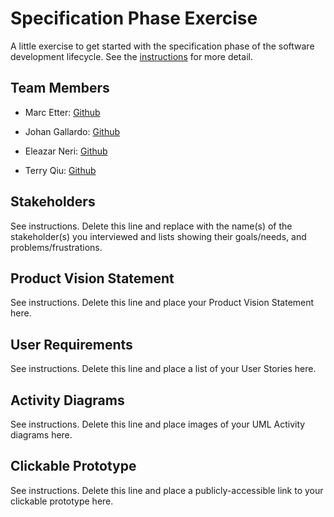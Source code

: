 # Specification Phase Exercise

A little exercise to get started with the specification phase of the software development lifecycle. See the [instructions](instructions.md) for more detail.

## Team Members

* Marc Etter: [Github](https://github.com/Morcupine)

* Johan Gallardo: [Github](https://github.com/JohanGallardo)

* Eleazar Neri: [Github](https://github.com/afknero)

* Terry Qiu: [Github](https://github.com/TerryQtt)

## Stakeholders

See instructions. Delete this line and replace with the name(s) of the stakeholder(s) you interviewed and lists showing their goals/needs, and problems/frustrations.

## Product Vision Statement

See instructions. Delete this line and place your Product Vision Statement here.

## User Requirements

See instructions. Delete this line and place a list of your User Stories here.

## Activity Diagrams

See instructions. Delete this line and place images of your UML Activity diagrams here.

## Clickable Prototype

See instructions. Delete this line and place a publicly-accessible link to your clickable prototype here.
